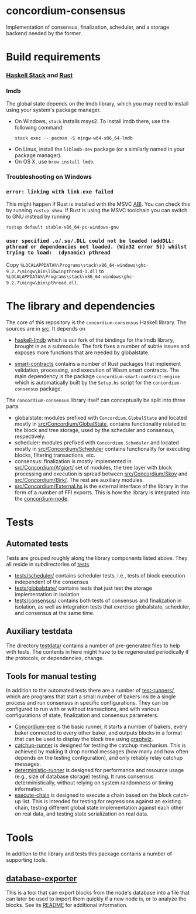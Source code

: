 # concordium-consensus

Implementation of consensus, finalization, scheduler, and a storage backend
needed by the former.

# Build requirements

### [Haskell Stack](https://docs.haskellstack.org/en/stable/README/) and [Rust](https://www.rust-lang.org/tools/install)

### lmdb
The global state depends on the lmdb library, which you may need to install using your system's package manager.
- On Windows, `stack` installs msys2.
  To install lmdb there, use the following command:
  ```
  stack exec -- pacman -S mingw-w64-x86_64-lmdb
  ```
- On Linux, install the `liblmdb-dev` package (or a similarly named in your
  package manager).
- On OS X, use `brew install lmdb`.

### Troubleshooting on Windows

### `error: linking with link.exe failed`
This might happen if Rust is installed with the MSVC [ABI](https://en.wikipedia.org/wiki/Application_binary_interface).
You can check this by running `rustup show`.
If Rust is using the MSVC toolchain you can switch to GNU instead by running
```
rustup default stable-x86_64-pc-windows-gnu
```

### `user specified .o/.so/.DLL could not be loaded (addDLL: pthread or dependencies not loaded. (Win32 error 5)) whilst trying to load:  (dynamic) pthread`
Copy `%LOCALAPPDATA%\Programs\stack\x86_64-windows\ghc-9.2.7\mingw\bin\libwinpthread-1.dll` to `%LOCALAPPDATA%\Programs\stack\x86_64-windows\ghc-9.2.7\mingw\bin\pthread.dll`.

# The library and dependencies

The core of this repository is the `concordium-consensus` Haskell library. The
sources are in [src](./src). It depends on

- [haskell-lmdb](https://github.com/Concordium/haskell-lmdb) which is our fork of the bindings for the lmdb
  library, brought in as a submodule. The fork fixes a number of subtle issues
  and exposes more functions that are needed by globalstate.

- [smart-contracts](https://github.com/Concordium/concordium-base/tree/main/smart-contracts) contains a number of Rust packages that
  implement validation, processing, and execution of Wasm smart contracts.
  The main dependency is the package `concordium-smart-contract-engine` which is
  automatically built by the `Setup.hs` script for the `concordium-consensus`
  package.

The `concordium-consensus` library itself can conceptually be split into three
parts

- globalstate: modules prefixed with `Concordium.GlobalState` and located mostly
  in [src/Concordium/GlobalState](./src/Concordium/GlobalState), contains
  functionality related to the block and tree storage, used by the scheduler and
  consensus, respectively.
- scheduler: modules prefixed with `Concordium.Scheduler` and located mostly in
  [src/Concordium/Scheduler](./src/Concordium/Scheduler) contains functionality
  for executing blocks, filtering transactions, etc.
- consensus: finalization is mostly implemented in
  [src/Concordium/Afgjort/](./src/Concordium/Afgjort/) set of modules, the
  tree layer with block processing and execution is spread between
  [src/Concordium/Skov](./src/Concordium/Skov) and
  [src/Concordium/Birk/](./src/Concordium/Birk/). The rest are auxiliary modules.
- [src/Concordium/External.hs](./src/Concordium/External.hs) is the external
  interface of the library in the form of a number of FFI exports. This is how
  the library is integrated into the [concordium-node](../concordium-node/).

# Tests

## Automated tests

Tests are grouped roughly along the library components listed above. They all
reside in subdirectories of [tests](./tests/)

- [tests/scheduler/](./tests/scheduler/) contains scheduler tests, i.e., tests
  of block execution independent of the consensus
- [tests/globalstate/](./tests/globalstate/) contains tests that just test
  the storage implementation in isolation
- [tests/consensus/](./tests/consensus/) contains both tests of consensus and
  finalization in isolation, as well as integration tests that exercise
  globalstate, scheduler, and consensus at the same time.

## Auxiliary testdata

The directory [testdata/](./testdata/) contains a number of pre-generated
files to help with tests. The contents in here might have to be regenerated
periodically if the protocols, or dependencies, change.

## Tools for manual testing

In addition to the automated tests there are a number of [test-runners/](./test-runners/), which
are programs that start a small number of bakers inside a single process and run
consensus in specific configurations. They can be configured to run with or
without transactions, and with various configurations of state, finalization
and consensus parameters.

- [Concordium-exe](./test-runners/app/) is the basic runner, it starts a number
  of bakers, every baker connected to every other baker, and outputs blocks in a
  format that can be used to display the block tree using
  [graphviz](./https://graphviz.org/).
- [catchup-runner](./test-runners/catchup/) is designed for testing the catchup
  mechanism. This is achieved by making it drop normal messages (how many and
  how often depends on the testing configuration), and only reliably relay
  catchup messages.
- [deterministic-runner](./test-runners/deterministic/) is designed for
  performance and resource usage (e.g., size of database storage) testing. It
  runs consensus deterministically, without relying on system randomness or
  timing information.
- [execute-chain](./test-runners/execute-chain/) is designed to execute a chain
  based on the block catch-up list. This is intended for testing for regressions
  against an existing chain, testing different global state implementation against
  each other on real data, and testing state serialization on real data.

# Tools

In addition to the library and tests this package contains a number of supporting tools.

## [database-exporter](./tools/database-exporter/)

This is a tool that can export blocks from the node's database into a file that can later be used to
import them quickly if a new node is, or to analyze the blocks. See its
[README](./tools/database-exporter/README.md) for additional information.
